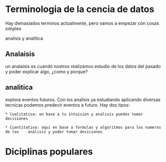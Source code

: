 # Terminologia de la cencia de datos

Hay demasiados terminos actualmente, pero vamos a empezar con cosas simples

analisis y analitica

## Analaisis

un analaisis es cuando nostros realizamos estudio de los datos del pasado y poder explicar algo, ¿como y porque?

## analitica

explora eventos futuros. Con los analisis ya estudiando aplicando diversas tecnicas podemos predecir eventos a futuro. Hay dos tipos:

    * Cualitativa: en base a tu intuision y analisis puedes tomar decisiones

    * Cuantitativa: aqui en base a formulas y algoritmos para los numeros de los    analisis y poder tomar desiciones

# Diciplinas populares
